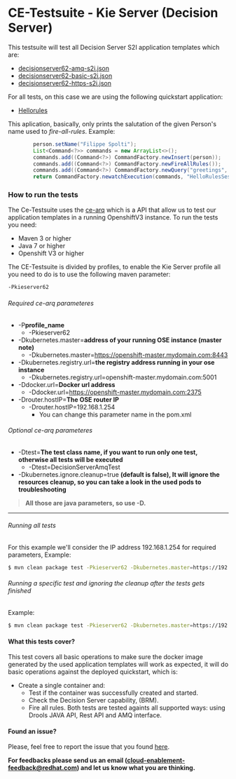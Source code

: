 # CE-Testsuite - Kie Server (Decision Server)

This testsuite will test all Decision Server S2I application templates which are:
 
  -  [decisionserver62-amq-s2i.json](https://github.com/jboss-openshift/application-templates/blob/master/decisionserver/decisionserver62-amq-s2i.json)
  -  [decisionserver62-basic-s2i.json](https://github.com/jboss-openshift/application-templates/blob/master/decisionserver/decisionserver62-basic-s2i.json)
  -  [decisionserver62-https-s2i.json](https://github.com/jboss-openshift/application-templates/blob/master/decisionserver/decisionserver62-https-s2i.json)

For all tests, on this case we are using the following quickstart application:

  - [Hellorules](https://github.com/jboss-openshift/openshift-quickstarts/tree/master/decisionserver/hellorules)

This aplication, basically, only prints the salutation of the given Person's name used to *fire-all-rules*. Example:
```java
        person.setName("Filippe Spolti");
        List<Command<?>> commands = new ArrayList<>();
        commands.add((Command<?>) CommandFactory.newInsert(person));
        commands.add((Command<?>) CommandFactory.newFireAllRules());
        commands.add((Command<?>) CommandFactory.newQuery("greetings", "get greeting"));
        return CommandFactory.newatchExecution(commands, "HelloRulesSession");
```

### How to run the tests
The Ce-Testsuite uses the [ce-arq](https://github.com/jboss-openshift/ce-arq) which is a API that allow us to test our application templates in a running OpenshiftV3 instance. To run the tests you need:
  - Maven 3 or higher
  - Java 7 or higher
  - Openshift V3 or higher
 
The CE-Testsuite is divided by profiles, to enable the Kie Server profile all you need to do is to use the following maven parameter:
```sh
-Pkieserver62
```
###### Required ce-arq parameteres
  - -P**profile_name**
    - -Pkieserver62
  - -Dkubernetes.master=**address of your running OSE instance (master note)**
    - -Dkubernetes.master=https://openshift-master.mydomain.com:8443
  - -Dkubernetes.registry.url=**the registry address running in your ose instance**
    - -Dkubernetes.registry.url=openshift-master.mydomain.com:5001
  - -Ddocker.url=**Docker url address**
    - -Ddocker.url=https://openshift-master.mydomain.com:2375
  - -Drouter.hostIP=**The OSE router IP**
    - -Drouter.hostIP=192.168.1.254
      - You can change this parameter name in the pom.xml

###### Optional ce-arq parameteres
  - -Dtest=**The test class name, if you want to run only one test, otherwise all tests will be executed**
    - -Dtest=DecisionServerAmqTest
  - -Dkubernetes.ignore.cleanup=true **(default is false), It will ignore the resources cleanup, so you can take a look in the used pods to troubleshooting**

> **All those are java parameters, so use -D.**
___

###### Running all tests
For this example we'll consider the IP address 192.168.1.254 for required parameters, Example:
```sh
$ mvn clean package test -Pkieserver62 -Dkubernetes.master=https://192.168.1.254:8443 -Dkubernetes.registry.url=192.168.1.254:5001 -Ddocker.url=http://192.168.1.254:2375 -Drouter.hostIP=192.168.1.254
```
###### Running a specific test and ignoring the cleanup after the tests gets finished
Example:
```sh
$ mvn clean package test -Pkieserver62 -Dkubernetes.master=https://192.168.1.254:8443 -Dkubernetes.registry.url=192.168.1.254:5001 -Ddocker.url=http://192.168.1.254:2375 -Drouter.hostIP=192.168.1.254 -Dtest=DecisionServerAmqTest -Dkubernetes.ignore.cleanup=true
```

#### What this tests cover?
This test covers all basic operations to make sure the docker image generated by the used application templates will work as expected, it will do basic operations against the deployed quickstart, which is:

  - Create a single container and:
    - Test if the container was successfully created and started.
    - Check the Decision Server capability, (BRM).
    - Fire all rules.
Both tests are tested againts all supported ways: using Drools JAVA API, Rest API and AMQ interface.

#### Found an issue?
Please, feel free to report the issue that you found [here](https://github.com/jboss-openshift/ce-testsuite/issues/new).

__For feedbacks please send us an email (cloud-enablement-feedback@redhat.com) and let us know what you are thinking.__ 
